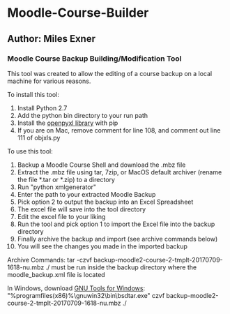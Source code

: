 # Moodle-Course-Builder
## Author: Miles Exner

### Moodle Course Backup Building/Modification Tool

This tool was created to allow the editing of a course backup on a local machine for various reasons.

To install this tool:
1. Install Python 2.7
2. Add the python bin directory to your run path
3. Install the [openpyxl library](https://openpyxl.readthedocs.io/en/default/) with pip
4. If you are on Mac, remove comment for line 108, and comment out line 111 of objxls.py

To use this tool:
1. Backup a Moodle Course Shell and download the .mbz file
2. Extract the .mbz file using tar, 7zip, or MacOS default archiver (rename the file *.tar or *.zip) to a directory
3. Run "python xmlgenerator"
4. Enter the path to your extracted Moodle Backup
5. Pick option 2 to output the backup into an Excel Spreadsheet
6. The excel file will save into the tool directory
7. Edit the excel file to your liking
8. Run the tool and pick option 1 to import the Excel file into the backup directory
9. Finally archive the backup and import (see archive commands below)
10. You will see the changes you made in the imported backup

Archive Commands:
tar -czvf backup-moodle2-course-2-tmplt-20170709-1618-nu.mbz ./
must be run inside the backup directory where the moodle_backup.xml file is located

In Windows, download [GNU Tools for Windows](https://sourceforge.net/projects/gnuwin32/files/libarchive/2.4.12-1/libarchive-2.4.12-1-setup.exe/download):
"%programfiles(x86)%\gnuwin32\bin\bsdtar.exe" czvf backup-moodle2-course-2-tmplt-20170709-1618-nu.mbz ./

